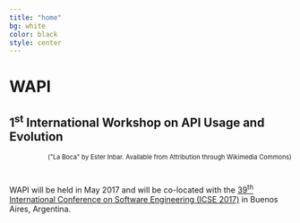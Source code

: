 ```yaml
---
title: "home"
bg: white
color: black
style: center
---
```


<style>
#intro {
  background-image: url(http://icse2017.gatech.edu/sites/all/themes/icse2017website/images/slideshow/11B.jpg);
  background-repeat: no-repeat;
  background-position: center 160px;
}
#intro h1 {
  color: white;
  font-weight: bold;
}
#intro h2 {
  color: white;
}
</style>

<span class="fa-stack subtlecircle" style="font-size:100px; background:rgba(255,166,0,0.1)">
  <i class="fa fa-circle fa-stack-2x text-white"></i>
  <i class="fa fa-puzzle-piece fa-stack-1x text-orange"></i>
</span>

# WAPI

## 1<sup>st</sup> International Workshop on API Usage and Evolution

<div style="text-align: right; margin-bottom: 40px; font-size: 80%;">
  ("La Boca" by Ester Inbar. Available from Attribution through Wikimedia Commons)
</div>

WAPI will be held in May 2017 and will be co-located with the [39<sup>th</sup> International Conference on Software Engineering (ICSE 2017)](http://icse2017.gatech.edu/) in Buenos Aires, Argentina.
